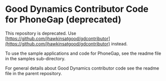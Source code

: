 Good Dynamics Contributor Code for PhoneGap (deprecated)
========================================================
This repository is deprecated. Use [https://github.com/jhawkinsatgood/gdcontributor](https://github.com/jhawkinsatgood/gdcontributor) instead.

To use the sample applications and code for PhoneGap, see the readme file in the
samples sub-directory.

For general details about Good Dynamics contributor code see the readme file in
the parent repository.
